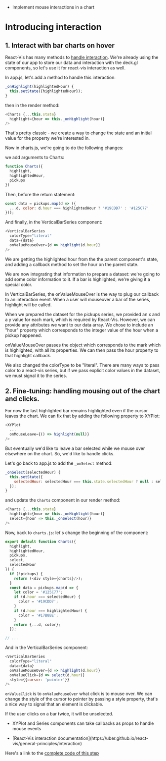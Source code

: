 <!-- INJECT:"GeospatialAppInteraction" heading -->

<ul class="insert learning-objectives">
  <li>Implement mouse interactions in a chart</li>
</ul>

# Introducing interaction

## 1. Interact with bar charts on hover

React-Vis has many methods to [handle interaction](https://uber.github.io/react-vis/general-principles/interaction).
We're already using the state of our app to store our data and interaction with the deck.gl components, so let's use it for react-vis interaction as well.

In app.js, let's add a method to handle this interaction:

```js
_onHighlight(highlightedHour) {
  this.setState({highlightedHour});
}
```

then in the render method:

```js
<Charts {...this.state}
  highlight={hour => this._onHighlight(hour)}
/>
```

That's pretty classic - we create a way to change the state and an initial value for the property we're interested in.

Now in charts.js, we're going to do the following changes:

we add arguments to Charts:

```js
function Charts({
  highlight,
  highlightedHour,
  pickups
})
```

Then, before the return statement:

```js
const data = pickups.map(d => ({
  ...d, color: d.hour === highlightedHour ? '#19CDD7' : '#125C77'
}));
```

And finally, in the VerticalBarSeries component:

```js
<VerticalBarSeries
  colorType="literal"
  data={data}
  onValueMouseOver={d => highlight(d.hour)}
/>
```
<!-- INJECT:"GeospatialAppHoverInteraction" inline -->

We are getting the highlighted hour from the the parent component's state, and adding a callback method to set the hour on the parent state.

We are now integrating that information to prepare a dataset: we're going to add some color information to it. If a bar is highlighted, we're giving it a special color.

In VerticalBarSeries, the onValueMouseOver is the way to plug our callback to an interaction event. When a user will mouseover a bar of the series, highlight will be called.

When we prepared the dataset for the pickups series, we provided an x and a y value for each mark, which is required by React-Vis. However, we can provide any attributes we want to our data array. We chose to include an "hour" property which corresponds to the integer value of the hour when a pickup happened.

onValueMouseOver passes the object which corresponds to the mark which is highlighted, with all its properties. We can then pass the hour property to that highlight callback.

We also changed the colorType to be "literal". There are many ways to pass color to a react-vis series, but if we pass explicit color values in the dataset, we must signal it to the series.

## 2. Fine-tuning: handling mousing out of the chart and clicks.

For now the last highlighted bar remains highlighted even if the cursor leaves the chart. We can fix that by adding the following property to XYPlot:

```js
<XYPlot
  ...
  onMouseLeave={() => highlight(null)}
/>
```

But eventually we'd like to leave a bar selected while we mouse over elsewhere on the chart. So, we'd like to handle clicks.

Let's go back to app.js to add the `_onSelect` method:

```js
_onSelect(selectedHour) {
  this.setState({
    selectedHour: selectedHour === this.state.selectedHour ? null : selectedHour
  });
}
```

and update the `Charts` component in our render method:

```js
<Charts {...this.state}
  highlight={hour => this._onHighlight(hour)}
  select={hour => this._onSelect(hour)}
/>
```

Now, back to `charts.js`: let's change the beginning of the component:

```js
export default function Charts({
  highlight,
  highlightedHour,
  pickups,
  select,
  selectedHour
}) {
  if (!pickups) {
    return (<div style={charts}/>);
  }
  const data = pickups.map(d => {
    let color = '#125C77';
    if (d.hour === selectedHour) {
      color = '#19CDD7';
    }
    if (d.hour === highlightedHour) {
      color = '#17B8BE';
    }
    return {...d, color};
  });

// ...
```

And in the VerticalBarSeries component:

```js
<VerticalBarSeries
  colorType="literal"
  data={data}
  onValueMouseOver={d => highlight(d.hour)}
  onValueClick={d => select(d.hour)}
  style={{cursor: 'pointer'}}
/>
```

`onValueClick` is to `onValueMouseOver` what click is to mouse over.
We can change the style of the cursor to pointer by passing a style property, that's a nice way to signal that an element is clickable.

If the user clicks on a bar twice, it will be unselected.

<ul class="insert takeaways">
  <li>XYPlot and Series components can take callbacks as props to handle mouse events</li>
</ul>

<ul class="insert further-readings">
  <li>
    [React-Vis interaction documentation](https://uber.github.io/react-vis/general-principles/interaction)
  </li>
</ul>

Here's a link to the [complete code of this step](https://github.com/uber-common/vis-academy/tree/master/src/demos/building-a-geospatial-app/5-interaction)
